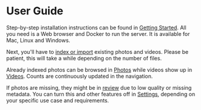 # User Guide #

Step-by-step installation instructions can be found in [Getting Started](../getting-started/index.md).
All you need is a Web browser and Docker to run the server. It is available for Mac, Linux and Windows.

Next, you'll have to [index or import](import-vs-index.md) existing photos and videos.
Please be patient, this will take a while depending on the number of files.

Already indexed photos can be browsed in [Photos](browse.md) while videos show up in [Videos](video.md).
Counts are continuously updated in the navigation.

If photos are missing, they might be in [review](review.md) due to low quality or missing metadata.
You can turn this and other features off in [Settings](settings/ui.md), depending on
your specific use case and requirements.
